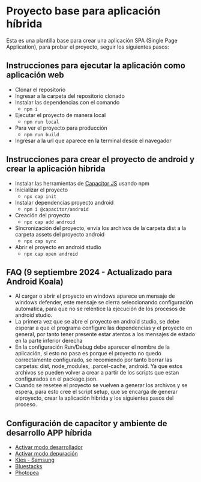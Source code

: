 # Proyecto base para aplicación híbrida

Esta es una plantilla base para crear una aplicación SPA (Single Page Application), para probar el proyecto, seguir los siguientes pasos:

## Instrucciones para ejecutar la aplicación como aplicación web

- Clonar el repositorio
- Ingresar a la carpeta del repositorio clonado
- Instalar las dependencias con el comando
	-  `npm i`
- Ejecutar el proyecto de manera local 
	- `npm run local`
- Para ver el proyecto para producción 
	- `npm run build`
- Ingresar a la url que aparece en la terminal desde el navegador

## Instrucciones para crear el proyecto de android y crear la aplicación hibrida

- Instalar las herramientas de [Capacitor JS](https://capacitorjs.com/docs/getting-started) usando npm
- Inicializar el proyecto 
	- `npx cap init`
- Instalar dependencias proyecto android 
	- `npm i @capacitor/android`
- Creación del proyecto 
	- `npx cap add android`
- Sincronización del proyecto, envía los archivos de la carpeta dist a la carpeta assets del proyecto android 
	- `npx cap sync`
- Abrir el proyecto en android studio 
	- `npx cap open android`

## FAQ  (9 septiembre 2024 - Actualizado para Android Koala)

- Al cargar o abrir el proyecto en windows aparece un mensaje de windows defender, este mensaje se cierra seleccionando configuración automatica, para que no se relentice la ejecución de los procesos de android studio.
- La primera vez que se abre el proyecto en android studio, se debe esperar a que el programa configure las dependencias y el proyecto en general, por tanto tener presente estar atentos a los mensajes de estado en la parte inferior derecha 
- En la configuración Run/Debug debe aparecer el nombre de la aplicación, si esto no pasa es porque el proyecto no quedo correctamente configurado, se recomiendo por tanto borrar las carpetas: dist, node_modules, .parcel-cache, android. Ya que estos archivos se pueden volver a crear a partir de los scripts que estan configurados en el package.json.
- Cuando se resetee el proyecto se vuelven a generar los archivos y se espera, para esto cree el script setup, que se encarga de generar elproyecto, crear la aplicación hibrida y los siguientes pasos del proceso.

## Configuración de capacitor y ambiente de desarrollo APP híbrida

- [Activar modo desarrollador](https://www.samsung.com/co/support/mobile-devices/galaxy-a5-2017-how-to-enable-the-developer-options/)
- [Activar modo depuración](https://www.wideanglesoftware.es/droidtransfer/help/c%C3%B3mo-conectar-android-utilizando-usb.php)
- [Kies - Samsung](https://www.samsung.com/co/support/kies/)
- [Bluestacks](https://www.bluestacks.com/es/index.html)
- [Photopea](https://www.photopea.com/)

